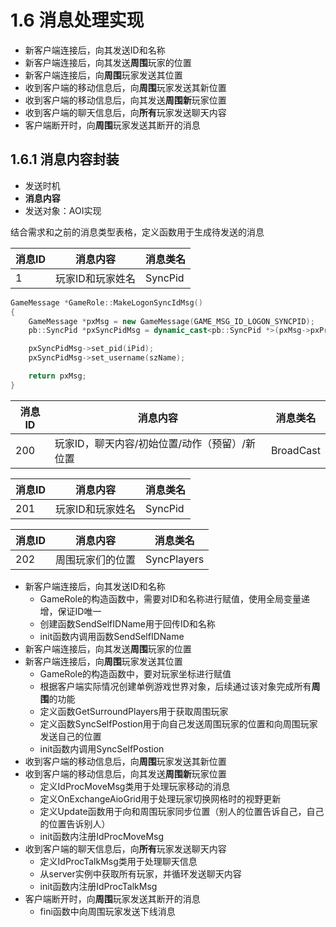 # 1.6 消息处理实现

+ 新客户端连接后，向其发送ID和名称
+ 新客户端连接后，向其发送**周围**玩家的位置
+ 新客户端连接后，向**周围**玩家发送其位置
+ 收到客户端的移动信息后，向**周围**玩家发送其新位置
+ 收到客户端的移动信息后，向其发送**周围新**玩家位置
+ 收到客户端的聊天信息后，向**所有**玩家发送聊天内容
+ 客户端断开时，向**周围**玩家发送其断开的消息

## 1.6.1 消息内容封装

+ 发送时机
+ **消息内容**
+ 发送对象：AOI实现

结合需求和之前的消息类型表格，定义函数用于生成待发送的消息

| 消息ID | 消息内容 | 消息类名 |
| --- | --- | --- |
| 1 | 玩家ID和玩家姓名 | SyncPid |

```cpp
GameMessage *GameRole::MakeLogonSyncIdMsg()
{
    GameMessage *pxMsg = new GameMessage(GAME_MSG_ID_LOGON_SYNCPID);
    pb::SyncPid *pxSyncPidMsg = dynamic_cast<pb::SyncPid *>(pxMsg->pxProtoBufMsg);

    pxSyncPidMsg->set_pid(iPid);
    pxSyncPidMsg->set_username(szName);

    return pxMsg;
}
```

| 消息ID | 消息内容 | 消息类名 |
| --- | --- | --- |
| 200 | 玩家ID，聊天内容/初始位置/动作（预留）/新位置 | BroadCast |

| 消息ID | 消息内容 | 消息类名 |
| --- | --- | --- |
| 201 | 玩家ID和玩家姓名 | SyncPid |

| 消息ID | 消息内容 | 消息类名 |
| --- | --- | --- |
| 202 | 周围玩家们的位置 | SyncPlayers |

+ 新客户端连接后，向其发送ID和名称
  - GameRole的构造函数中，需要对ID和名称进行赋值，使用全局变量递增，保证ID唯一
  - 创建函数SendSelfIDName用于回传ID和名称
  - init函数内调用函数SendSelfIDName
+ 新客户端连接后，向其发送**周围**玩家的位置
+ 新客户端连接后，向**周围**玩家发送其位置
  - GameRole的构造函数中，要对玩家坐标进行赋值
  - 根据客户端实际情况创建单例游戏世界对象，后续通过该对象完成所有**周围**的功能
  - 定义函数GetSurroundPlayers用于获取周围玩家
  - 定义函数SyncSelfPostion用于向自己发送周围玩家的位置和向周围玩家发送自己的位置
  - init函数内调用SyncSelfPostion
+ 收到客户端的移动信息后，向**周围**玩家发送其新位置
+ 收到客户端的移动信息后，向其发送**周围新**玩家位置
  - 定义IdProcMoveMsg类用于处理玩家移动的消息
  - 定义OnExchangeAioGrid用于处理玩家切换网格时的视野更新
  - 定义Update函数用于向和周围玩家同步位置（别人的位置告诉自己，自己的位置告诉别人）
  - init函数内注册IdProcMoveMsg
+ 收到客户端的聊天信息后，向**所有**玩家发送聊天内容
  - 定义IdProcTalkMsg类用于处理聊天信息
  - 从server实例中获取所有玩家，并循环发送聊天内容
  - init函数内注册IdProcTalkMsg
+ 客户端断开时，向**周围**玩家发送其断开的消息
  - fini函数中向周围玩家发送下线消息



